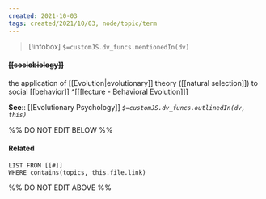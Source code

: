 ```yaml
---
created: 2021-10-03
tags: created/2021/10/03, node/topic/term
---
```

> [!infobox]
`$=customJS.dv_funcs.mentionedIn(dv)`

#### <s class="topic-title">[[sociobiology]]</s>

the application of [[Evolution|evolutionary]] theory ([[natural selection]]) to social [[behavior]] 
^[[[lecture - Behavioral Evolution]]]

**See**:: [[Evolutionary Psychology]]
*`$=customJS.dv_funcs.outlinedIn(dv, this)`*

%% DO NOT EDIT BELOW %%

#### Related 

```dataview
LIST FROM [[#]]
WHERE contains(topics, this.file.link)
```
%% DO NOT EDIT ABOVE %%
[^1]: [[textbook - Hyde&Elsequest_pyschology of women and gender]]

